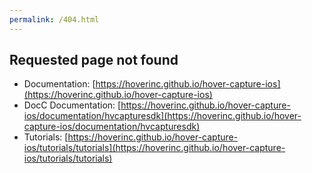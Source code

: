 ```yaml
---
permalink: /404.html
---
```


## Requested page not found

* Documentation: [https://hoverinc.github.io/hover-capture-ios](https://hoverinc.github.io/hover-capture-ios)
* DocC Documentation: [https://hoverinc.github.io/hover-capture-ios/documentation/hvcapturesdk](https://hoverinc.github.io/hover-capture-ios/documentation/hvcapturesdk)
* Tutorials: [https://hoverinc.github.io/hover-capture-ios/tutorials/tutorials](https://hoverinc.github.io/hover-capture-ios/tutorials/tutorials)
